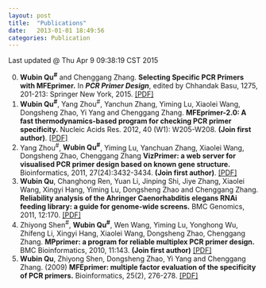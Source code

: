 ```yaml
---
layout: post
title:  "Publications"
date:   2013-01-01 18:49:56
categories: Publication
---
```


Last updated @ Thu Apr 9 09:38:19 CST 2015

0. <strong>Wubin Qu<sup>#</sup></strong> and Chenggang Zhang. <strong>Selecting Specific PCR Primers with MFEprimer.</strong> In <strong><i>PCR Primer Design</i></strong>, edited by Chhandak Basu, 1275, 201-213: Springer New York, 2015. [[PDF]](/download/QuWB_2015_MFEprimer_Protocol.pdf)
0. <strong>Wubin Qu<sup>#</sup></strong>, Yang Zhou<sup>#</sup>, Yanchun Zhang, Yiming Lu, Xiaolei Wang, Dongsheng Zhao, Yi Yang and Chenggang Zhang. <strong>MFEprimer-2.0: A fast thermodynamics-based program for checking PCR primer specificity.</strong> Nucleic Acids Res. 2012, 40 (W1): W205-W208. <strong>(Join first author)</strong>. [[PDF]](/download/QuWB_MFEprimer-2.0_NAR_2012.pdf)
0. Yang Zhou<sup>#</sup>, <strong>Wubin Qu<sup>#</sup></strong>, Yiming Lu, Yanchuan Zhang, Xiaolei Wang, Dongsheng Zhao, Chenggang Zhang <strong>VizPrimer: a web server for visualised PCR primer design based on known gene structure.</strong> Bioinformatics, 2011, 27(24):3432-3434. <strong>(Join first author)</strong>. [[PDF]](/download/ZhouY_QuWB_VizPrimer_Bioinformatics_2011.pdf)
0. <strong>Wubin Qu</strong>, Changhong Ren, Yuan Li, Jinping Shi, Jiye Zhang, Xiaolei Wang, Xingyi Hang, Yiming Lu, Dongsheng Zhao and Chenggang Zhang. <strong>Reliability analysis of the Ahringer Caenorhabditis elegans RNAi feeding library: a guide for genome-wide screens.</strong> BMC Genomics, 2011, 12:170. [[PDF]](/download/QuWB_2011_CelRNAi_BMC_Genomiics.pdf)
0. Zhiyong Shen<sup>#</sup>, <strong>Wubin Qu<sup>#</sup></strong>, Wen Wang, Yiming Lu, Yonghong Wu, Zhifeng Li, Xingyi Hang, Xiaolei Wang, Dongsheng Zhao, Chenggang Zhang. <strong>MPprimer: a program for reliable multiplex PCR primer design.</strong> BMC Bioinformatics, 2010, 11:143. <strong>(Join first author)</strong> [[PDF]](/download/ShenZY_QuWB_2010_MPprimer_BMC_Bioinformatics.pdf)
0. <strong>Wubin Qu</strong>, Zhiyong Shen, Dongsheng Zhao, Yi Yang and Chenggang Zhang. (2009) <strong>MFEprimer: multiple factor evaluation of the specificity of PCR primers.</strong> Bioinformatics, 25(2), 276-278. [[PDF]](/download/QuWB_2009_MFEprimer_Bioinformatics.pdf)
